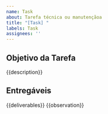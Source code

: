 ```yaml
---
name: Task
about: Tarefa técnica ou manutençãoa
title: "[Task] "
labels: Task
assignees: ''
---
```


## Objetivo da Tarefa 
{{description}}

## Entregáveis
{{deliverables}}
{{observation}}
